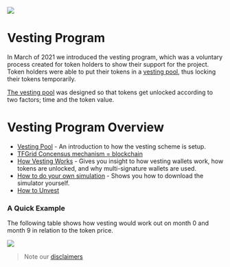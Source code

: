 
![](img/sustainable_.png)

# Vesting Program

In March of 2021 we introduced the vesting program, which was a voluntary process created for token holders to show their support for the project. Token holders were able to put their tokens in a [vesting pool](vesting_pool), thus locking their tokens temporarily.

[The vesting pool](vesting_pool) was designed so that tokens get unlocked according to two factors; time and the token value. 

# Vesting Program Overview

- [Vesting Pool](vesting_pool) - An introduction to how the vesting scheme is setup.
- [TFGrid Concensus mechanism = blockchain](consensus3)
- [How Vesting Works](how_vesting_works) - Gives you insight to how vesting wallets work, how tokens are unlocked, and why multi-signature wallets are used.
- [How to do your own simulation](vesting_simulator_howto) - Shows you how to download the simulator yourself.
- [How to Unvest](unvesting)

### A Quick Example 

The following table shows how vesting would work out on month 0 and month 9 in relation to the token price.

![](img/vesting_scheme.jpg)

> Note our [disclaimers](legal:disclaimer)